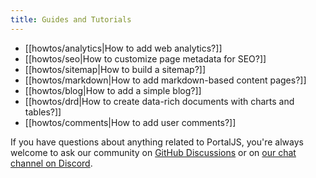```yaml
---
title: Guides and Tutorials
---
```


- [[howtos/analytics|How to add web analytics?]]
- [[howtos/seo|How to customize page metadata for SEO?]]
- [[howtos/sitemap|How to build a sitemap?]]
- [[howtos/markdown|How to add markdown-based content pages?]]
- [[howtos/blog|How to add a simple blog?]]
- [[howtos/drd|How to create data-rich documents with charts and tables?]]
- [[howtos/comments|How to add user comments?]]

If you have questions about anything related to PortalJS, you're always welcome to ask our community on [GitHub Discussions](https://github.com/datopian/portaljs/discussions) or on [our chat channel on Discord](https://discord.gg/EeyfGrGu4U).

